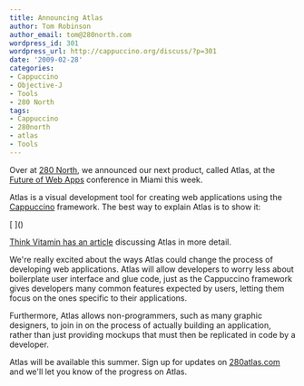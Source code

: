 ```yaml
---
title: Announcing Atlas
author: Tom Robinson
author_email: tom@280north.com
wordpress_id: 301
wordpress_url: http://cappuccino.org/discuss/?p=301
date: '2009-02-28'
categories:
- Cappuccino
- Objective-J
- Tools
- 280 North
tags:
- Cappuccino
- 280north
- atlas
- Tools
---
```



Over at [280 North](http://280north.com), we announced our next product, called Atlas, at the [Future of Web Apps](http://events.carsonified.com/fowa) conference in Miami this week.

Atlas is a visual development tool for creating web applications using the [Cappuccino](http://www.cappuccino-project.org) framework. The best way to explain Atlas is to show it:

[                 [](http://www.viddler.com/simple/1db9bf4d/)]()

[Think Vitamin has an article](http://thinkvitamin.com/features/atlas-under-the-hood/) discussing Atlas in more detail.

We're really excited about the ways Atlas could change the process of developing web applications. Atlas will allow developers to worry less about boilerplate user interface and glue code, just as the Cappuccino framework gives developers many common features expected by users, letting them focus on the ones specific to their applications.

Furthermore, Atlas allows non-programmers, such as many graphic designers, to join in on the process of actually building an application, rather than just providing mockups that must then be replicated in code by a developer.

Atlas will be available this summer. Sign up for updates on [280atlas.com](http://280atlas.com) and we'll let you know of the progress on Atlas.



